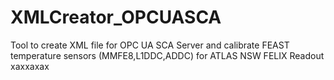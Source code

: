 # XMLCreator_OPCUASCA

Tool to create XML file for OPC UA SCA Server and calibrate FEAST temperature sensors (MMFE8,L1DDC,ADDC) for ATLAS NSW FELIX Readout xaxxaxax
